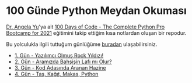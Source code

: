 # 100 Günde Python Meydan Okuması

[Dr. Angela Yu](https://www.udemy.com/user/4b4368a3-b5c8-4529-aa65-2056ec31f37e/)'ya ait [100 Days of Code - The Complete Python Pro Bootcamp for 2021](https://www.udemy.com/course/100-days-of-code) eğitimini takip ettiğim kısa notlardan oluşan bir repodur.

Bu yolculukla ilgili tuttuğum günlüğüme [buradan](https://www.cemalcici.com/tag/100-gunde-python/) ulaşabilirsiniz.

* [1\. Gün - Yazılımcı Olmuş Rock Yıldızı!](https://github.com/cemalcici/100-gunde-python/tree/main/gun-001)
* [2\. Gün - Aramızda Bahşişin Lafı mı Olur?](https://github.com/cemalcici/100-gunde-python/tree/main/gun-002)
* [3\. Gün - Kod Adasında Aranan Hazine](https://github.com/cemalcici/100-gunde-python/tree/main/gun-003)
* [4\. Gün - Taş, Kağıt, Makas, Python](https://github.com/cemalcici/100-gunde-python/tree/main/gun-004)
